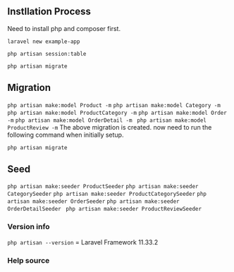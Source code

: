 ## Instllation Process

Need to install php and composer first.

```laravel new example-app```

```php artisan session:table```

```php artisan migrate```

## Migration
``` php artisan make:model Product -m ```
``` php artisan make:model Category -m ```
``` php artisan make:model ProductCategory -m ```
``` php artisan make:model Order -m ```
``` php artisan make:model OrderDetail -m ```
```  php artisan make:model ProductReview -m ```
The above migration is created. now need to run the following command when initially setup.

``` php artisan migrate ```

## Seed

``` php artisan make:seeder ProductSeeder ```
``` php artisan make:seeder CategorySeeder ```
``` php artisan make:seeder ProductCategorySeeder ```
``` php artisan make:seeder OrderSeeder ```
``` php artisan make:seeder OrderDetailSeeder ```
``` php artisan make:seeder ProductReviewSeeder```


### Version info
``` php artisan --version ``` = Laravel Framework 11.33.2


### Help source



